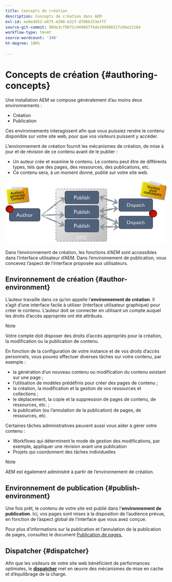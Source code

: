 ```yaml
---
title: Concepts de création
description: Concepts de création dans AEM
exl-id: ee9e4952-e075-4398-b31f-d7886153efff
source-git-commit: 90de3cf9bf1c949667f4de109d0b517c6be22184
workflow-type: tm+mt
source-wordcount: '349'
ht-degree: 100%

---
```


# Concepts de création {#authoring-concepts}

Une installation AEM se compose généralement d’au moins deux environnements :

* Création
* Publication

Ces environnements interagissent afin que vous puissiez rendre le contenu disponible sur votre site web, pour que vos visiteurs puissent y accéder.

L’environnement de création fournit les mécanismes de création, de mise à jour et de révision de ce contenu avant de le publier :

* Un auteur crée et examine le contenu. Le contenu peut être de différents types, tels que des pages, des ressources, des publications, etc.
* Ce contenu sera, à un moment donné, publié sur votre site web.

![Diagramme de l’auteur, de l’éditeur et des dispatchers](/help/sites-cloud/authoring/assets/author-publish.png)

Dans l’environnement de création, les fonctions d’AEM sont accessibles dans l’interface utilisateur d’AEM. Dans l’environnement de publication, vous concevez l’aspect de l’interface proposée aux utilisateurs.

## Environnement de création {#author-environment}

L’auteur travaille dans ce qu’on appelle l’**environnement de création**. Il s’agit d’une interface facile à utiliser (interface utilisateur graphique) pour créer le contenu. L’auteur doit se connecter en utilisant un compte auquel les droits d’accès appropriés ont été attribués.

>[!NOTE]
>
>Votre compte doit disposer des droits d’accès appropriés pour la création, la modification ou la publication de contenu.

En fonction de la configuration de votre instance et de vos droits d’accès personnels, vous pouvez effectuer diverses tâches sur votre contenu, par exemple :

* la génération d’un nouveau contenu ou modification du contenu existant sur une page ;
* l’utilisation de modèles prédéfinis pour créer des pages de contenu ;
* la création, la modification et la gestion de vos ressources et collections ;
* le déplacement, la copie et la suppression de pages de contenu, de ressources, etc. ;
* la publication (ou l’annulation de la publication) de pages, de ressources, etc.

Certaines tâches administratives peuvent aussi vous aider à gérer votre contenu :

* Workflows qui déterminent le mode de gestion des modifications, par exemple, appliquer une révision avant une publication
* Projets qui coordonnent des tâches individuelles

>[!NOTE]
>
>AEM est également administré à partir de l’environnement de création.

## Environnement de publication {#publish-environment}

Une fois prêt, le contenu de votre site est publié dans l’**environnement de publication**. Ici, vos pages sont mises à la disposition de l’audience prévue, en fonction de l’aspect global de l’interface que vous avez conçue.

Pour plus d’informations sur la publication et l’annulation de la publication de pages, consultez le document [Publication de pages.](/help/sites-cloud/authoring/fundamentals/publishing-pages.md)

## Dispatcher {#dispatcher}

Afin que les visiteurs de votre site web bénéficient de performances optimales, le **[dispatcher](/help/implementing/dispatcher/overview.md)** met en œuvre des mécanismes de mise en cache et d’équilibrage de la charge.
